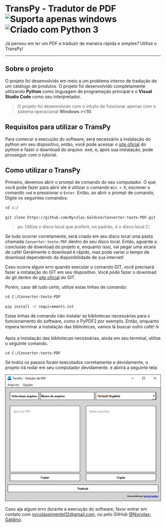 # TransPy - Tradutor de PDF ![Suporta apenas windows](https://img.shields.io/badge/-Windows-000?&logo=windows) ![Criado com Python 3](https://img.shields.io/badge/-Python-000?&logo=python)
Já pensou em ler um PDF e traduzir de maneira rápida e simples? Utilize o TransPy!

-----
## Sobre o projeto 

O projeto foi desenvolvido em meio a um problema interno de tradução de um catálogo de produtos. 
O projeto foi desenvolvido completamente utilizando **Python** como linguagem de programação principal e o **Visual Studio Code** como seu interpretador. 

> O projeto foi desenvolvido com o intuito de funcionar apenas com o sistema operacional **Windows >=10**.

## Requisitos para utilizar o TransPy
Para comecar a execução do software, será necessário a instalação do python em seu dispositivo, então, você pode acessar o [site oficial](python.org) do python e fazer o download do arquivo .exe, e, após sua instalação, pode prosseguir com o tutorial.

## Como utilizar o TransPy

Primeiro, devemos abrir o prompt de comando do seu computador. O que você pode fazer para abrir ele é utilizar o comando `Win + R`, escrever o comando `cmd` e pressionar o `Enter`.  Então, ao abrir o prompt de comando, Digite os seguintes comandos:

```
cd c:/

git clone https://github.com/Nycolas-Galdino/Converter-texto-PDF.git 
```

>ps: Utilize o disco local que preferir, no padrão, é o disco local C:

Se tudo ocorrer corretamente, será criado em seu disco local uma pasta chamada `Converter-texto-PDF` dentro do seu disco local.
Então, aguarde a conclusão de download do projeto e, enquanto isso, vai pegar uma xícara de café! Geralmente o download é rápido, mas pode variar o tempo de download dependendo da disponibilidade de sua internet!

Caso ocorra algum erro quando executar o comando GIT, você precisará fazer a instalação do GIT em seu dispositivo. Você pode fazer o download do git dentro do [site oficial](https://git-scm.com/downloads) do GIT. 

Porém, caso dê tudo certo, utilize estas linhas de comando:

```
cd C:/Converter-texto-PDF

pip install -r requirements.txt
```

Estas linhas de comando irão instalar as bibliotecas necessárias para o funcionamento do software, como o PyPDF2 por exemplo. Então, enquanto espera terminar a instalação das bibliotecas, vamos lá buscar outro café! ☕

Após a instalação das bibliotecas necessárias, ainda em seu terminal, utilize o seguinte comando.

```
cd C:/Converter-texto-PDF
```

Se todos os passos foram executados corretamente e devidamente, o projeto irá rodar em seu computador devidamente. e abrirá a seguinte tela:

![Tela principal](./github/images/tela-principal.png)

Caso aja algum erro durante a execução do software, favor entrar em contato com [nycolaspimentel12@gmail.com](mailto:nycolaspimentel12@gmail.com), ou pelo GitHub [@Nycolas-Galdino](https://github.com/Nycolas-Galdino).